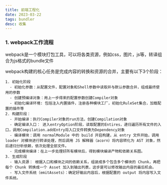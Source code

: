 ```yaml
---
title: 前端工程化
date: 2023-03-22
tags: bundler
desc: 收集
---
```


### 1. webpack工作流程

  webpack是一个模块打包工具，可以将各类资源，例如css，图片，js等，转译组合为js格式的bundle文件

  webpack构建的核心任务是完成内容的转换和资源的合并，主要有以下3个阶段：

    1. 初始化阶段
      - 初始化参数：从配置文件，配置对象和Shell参数中读取并与默认参数合并，组成最终使用的参数
      - 创建预编译对象：用上一步得来的配置参数创建Compiler对象
      - 初始化编译环境: 包括注入内置插件，注册各种模块工厂，初始化RuleSet集合，加载配置的插件等
    2. 构建阶段：
      - 开始编译：执行Compiler对象的run方法，创建Compilation对象
      - 确定编译入口： 进入entryOption阶段，读取配置的Entires，递归遍历所有文件的入口，调用Compilation.addEntry将入口文件转换为Dependency对象
      - 编译模块：调用 normalModule 中的 build 开启构建，从 entry 文件开始，调用 loader 对模块进行转译处理，然后调用 JS 解释器（acorn）将内容转化为 AST 对象，然后递归分析依赖，依次处理全部文件。
      - 完成模块编译：在上一步处理好所有模块后，得到模块编译产物和依赖关系图。
    3. 生成阶段
      - 输入资源： 根据入口和模块之间的依赖关系，组装成多个包含多个模块的 Chunk，再把每个 Chunk 转换成一个 Asset 加入到输出列表，这步是可以修改输出内容的最后机会。
      - 写入文件系统（emitAssets）：确定好输出内容后，根据配置的 output 将内容写入文件系统。
